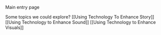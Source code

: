 Main entry page 

Some topics we could explore?
[[Using Technology To Enhance Story]]
[[Using Technology to Enhance Sound]]
[[Using Technology to Enhance Visuals]]
